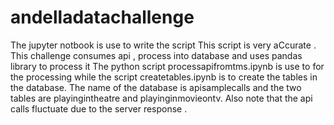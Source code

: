 # andelladatachallenge
The jupyter  notbook  is  use to write  the  script 
This script is very aCcurate .
This challenge consumes api , process into database and uses pandas  library to  process it
The python script processapifromtms.ipynb is  use to for the processing while 
the script createtables.ipynb is  to create the tables in the database.
The  name  of the  database  is apisamplecalls and  the two tables are playingintheatre and playinginmovieontv.
Also note that the  api calls fluctuate  due to  the server  response .
